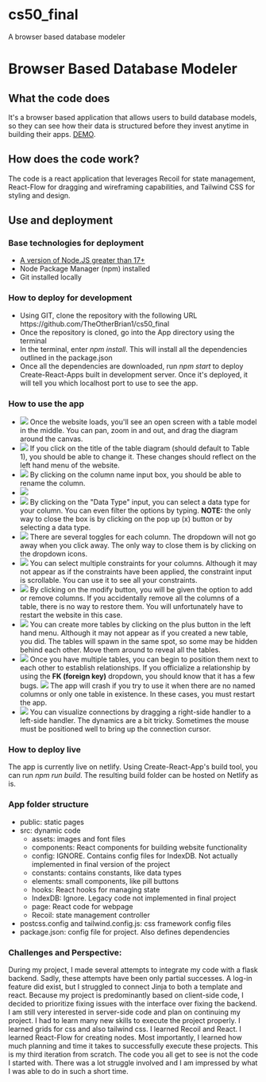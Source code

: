 # cs50_final
A browser based database modeler

# Browser Based Database Modeler

<h2>What the code does</h2>
<p>
    It's a browser based application that allows users to build database models, so they can see how their data is structured before they invest anytime in building their apps. <a href = "https://stupendous-sundae-02f5cd.netlify.app">DEMO</a>.
</p>
<h2>How does the code work?</h2>
<p>
    The code is a react application that leverages Recoil for state management, React-Flow for dragging and wireframing capabilities, and Tailwind CSS for styling and design.
</p>
<h2>Use and deployment</h2>
<h3>Base technologies for deployment</h3>
<ul>
    <li><a href = "https://nodejs.org/en/download/">A version of Node.JS greater than 17+</a></li>
    <li>Node Package Manager (npm) installed</li>
    <li>Git installed locally</li>
</ul>
<h3>How to deploy for development</h3>
<ul>
    <li>Using GIT, clone the repository with the following URL https://github.com/TheOtherBrian1/cs50_final</li>
    <li>Once the repository is cloned, go into the App directory using the terminal</li>
    <li>In the terminal, enter <em>npm install</em>. This will install all the dependencies outlined in the package.json</li>
    <li>Once all the dependencies are downloaded, run <em>npm start</em> to deploy Create-React-Apps built in development server. Once it's deployed, it will tell you which localhost port to use to see the app.
    </li>
</ul>
<h3>How to use the app</h3>
<ul>
    <li>
        <img src = "markdown_assets/step1.png" />
        Once the website loads, you'll see an open screen with a table model in the middle. You can pan, zoom in and out, and drag the diagram around the canvas.
    </li>
    <li>
        <img src = "markdown_assets/step1.png" />
        If you click on the title of the table diagram (should default to Table 1), you should be able to change it. These changes should reflect on the left hand menu of the website.
    </li>
    <li>
        <img src = "markdown_assets/step2.png" />
        By clicking on the column name input box, you should be able to rename the column.
    </li>
    <li>
        <img src = "markdown_assets/step3.png" />
    </li>
    <li>
        <img src = "markdown_assets/step3.png" />
        By clicking on the "Data Type" input, you can select a data type for your column. You can even filter the options by typing. <strong>NOTE:</strong> the only way to close the box is by clicking on the pop up (x) button or by selecting a data type.
    </li>
    <li>
        <img src = "markdown_assets/step4.png" />
        There are several toggles for each column. The dropdown will not go away when you click away. The only way to close them is by clicking on the dropdown icons.
    </li>
    <li>
        <img src = "markdown_assets/step5.png" />
        You can select multiple constraints for your columns. Although it may not appear as if the constraints have been applied, the constraint input is scrollable. You can use it to see all your constraints.
    </li>
    <li>
        <img src = "markdown_assets/step6.png" />
        By clicking on the modify button, you will be given the option to add or remove columns. If you accidentally remove all the columns of a table, there is no way to restore them. You will unfortunately have to restart the website in this case.
    </li>
    <li>
        <img src = "markdown_assets/step7.png" />
        You can create more tables by clicking on the plus button in the left hand menu. Although it may not appear as if you created a new table, you did. The tables will spawn in the same spot, so some may be hidden behind each other. Move them around to reveal all the tables.
    </li>
    <li>
        <img src = "markdown_assets/step8.png" />
        Once you have multiple tables, you can begin to position them next to each other to establish relationships. If you officialize a relationship by using the <strong>FK (foreign key)</strong> dropdown, you should know that it has a few bugs. 
        <img src = "markdown_assets/step9.png" />
        The app will crash if you try to use it when there are no named columns or only one table in existence. In these cases, you must restart the app.
    </li>
    <li>
        <img src = "markdown_assets/step10.png" />
        You can visualize connections by dragging a right-side handler to a left-side handler. The dynamics are a bit tricky. Sometimes the mouse must be positioned well to bring up the connection cursor.
    </li>
</ul>

<h3>How to deploy live</h3>
<p>The app is currently live on netlify. Using Create-React-App's build tool, you can run <em>npm run build</em>. The resulting build folder can be hosted on Netlify as is. </p>

<h3>App folder structure</h3>
<ul>
    <li>public: static pages</li>
    <li>
        src: dynamic code
        <ul>
            <li>assets: images and font files</li>
            <li>components: React components for building website functionality</li>
            <li>config: IGNORE. Contains config files for IndexDB. Not actually implemented in final version of the project</li>
            <li>constants: contains constants, like data types</li>
            <li>elements: small components, like pill buttons</li>
            <li>hooks: React hooks for managing state</li>
            <li>IndexDB: Ignore. Legacy code not implemented in final project</li>
            <li>page: React code for webpage</li>
            <li>Recoil: state management controller</li>
        </ul>
    </li>
    <li>
        postcss.config and tailwind.config.js: css framework config files
    </li>
    <li>package.json: config file for project. Also defines dependencies</li>
</ul>


<h3>Challenges and Perspective:</h3>
<p>During my project, I made several attempts to integrate my code with a flask backend. Sadly, these attempts have been only partial successes. A log-in feature did exist, but I struggled to connect Jinja to both a template and react. Because my project is predominantly based on client-side code, I decided to prioritize fixing issues with the interface over fixing the backend. I am still very interested in server-side code and plan on continuing my project. I had to learn many new skills to execute the project properly. I learned grids for css and also tailwind css. I learned Recoil and React. I learned React-Flow for creating nodes. Most importantly, I learned how much planning and time it takes to successfully execute these projects.  This is my third iteration from scratch. The code you all get to see is not the code I started with. There was a lot struggle involved and I am impressed by what I was able to do in such a short time.
</p>

